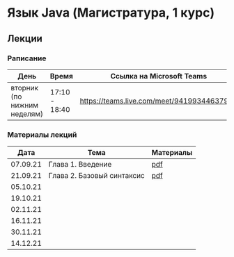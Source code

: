 # Язык Java (Магистратура, 1 курс)

## Лекции

### Раписание

| День                        | Время         | Ссылка на Microsoft Teams                  |
| --------------------------- | ------------- | ------------------------------------------ |
| вторник (по нижним неделям) | 17:10 - 18:40 | https://teams.live.com/meet/94199344637961 |

### Материалы лекций

| Дата     | Тема               | Материалы |
| -------- | ------------------ | --------- |
| 07.09.21 | Глава 1. Введение  | [pdf](lectures/lecture1/Lecture1.pdf) |
| 21.09.21 | Глава 2. Базовый синтаксис | [pdf](lectures/lecture2/Lecture2.pdf) |
| 05.10.21 |                    |           |
| 19.10.21 |                    |           |
| 02.11.21 |                    |           |
| 16.11.21 |                    |           |
| 30.11.21 |                    |           |
| 14.12.21 |                    |           |